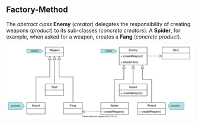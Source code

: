 ## Factory-Method

The *abstract class* **Enemy** (*creator*) delegates the responsibility of creating weapons (*product*) to its sub-classes (*concrete creators*). A **Spider**, for example, when asked for a weapon, creates a **Fang** (*concrete product*).

![Factory-Method UML diagram](/images/uml/factorymethod.svg)



